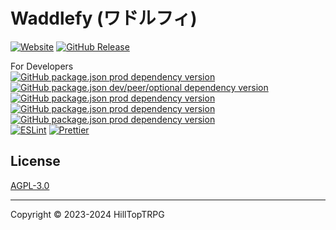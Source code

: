 # Waddlefy (ワドルフィ) 
[![Website](https://img.shields.io/website?url=https%3A%2F%2Fwaddlefy.net&label=https://waddlefy.net)](https://waddlefy.net) [![GitHub Release](https://img.shields.io/github/v/release/HillTopTRPG/waddlefy?label=version)](https://github.com/HillTopTRPG/waddlefy/releases)

For Developers  
[![GitHub package.json prod dependency version](https://img.shields.io/github/package-json/dependency-version/HillTopTRPG/waddlefy/typescript?filename=client%2Fpackage.json)](https://github.com/Microsoft/TypeScript)
[![GitHub package.json dev/peer/optional dependency version](https://img.shields.io/github/package-json/dependency-version/HillTopTRPG/waddlefy/dev/vite?filename=client%2Fpackage.json)](https://github.com/vitejs/vite)
[![GitHub package.json prod dependency version](https://img.shields.io/github/package-json/dependency-version/HillTopTRPG/waddlefy/vuetify?filename=client%2Fpackage.json)](https://github.com/vuetifyjs/vuetify)
[![GitHub package.json prod dependency version](https://img.shields.io/github/package-json/dependency-version/HillTopTRPG/waddlefy/vue?filename=client%2Fpackage.json)](https://github.com/vuejs/core)
[![GitHub package.json prod dependency version](https://img.shields.io/github/package-json/dependency-version/HillTopTRPG/waddlefy/graphql?filename=client%2Fpackage.json)](https://github.com/graphql/graphql-js)  
[![ESLint](https://github.com/HillTopTRPG/waddlefy/actions/workflows/eslint.yml/badge.svg?branch=main)](https://github.com/HillTopTRPG/waddlefy/actions/workflows/eslint.yml)
[![Prettier](https://github.com/HillTopTRPG/waddlefy/actions/workflows/prettier.yml/badge.svg?branch=main)](https://github.com/HillTopTRPG/waddlefy/actions/workflows/prettier.yml)

## License

[AGPL-3.0](https://opensource.org/license/agpl-v3/)

---
Copyright &copy; 2023-2024 HillTopTRPG
